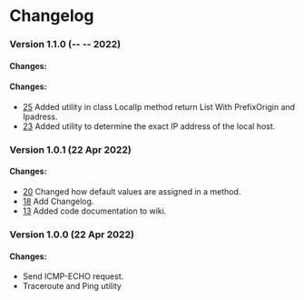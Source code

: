 Changelog
=========

### Version 1.1.0 (-- -- 2022)

#### Changes:
#### Changes:
* [25] Added utility in class LocalIp method return List<Tuple> With PrefixOrigin and Ipadress.
* [23] Added utility to determine the exact IP address of the local host.


[25]:https://github.com/hekkaaa/NetObserver/issues/25
[23]:https://github.com/hekkaaa/NetObserver/issues/23


### Version 1.0.1 (22 Apr 2022)

#### Changes:
* [20] Changed how default values are assigned in a method.
* [18] Add Changelog.
* [13] Added code documentation to wiki.


[20]:https://github.com/hekkaaa/NetObserver/issues/19
[18]:https://github.com/hekkaaa/NetObserver/issues/18
[13]:https://github.com/hekkaaa/NetObserver/issues/13


### Version 1.0.0 (22 Apr 2022)

#### Changes:
* Send ICMP-ECHO request.
* Traceroute and Ping utility